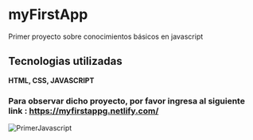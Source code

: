 # myFirstApp
Primer proyecto sobre conocimientos básicos en javascript

## Tecnologias utilizadas
<strong>HTML, CSS, JAVASCRIPT</strong>

### Para observar dicho proyecto, por favor ingresa al siguiente link : https://myfirstappg.netlify.com/

![PrimerJavascript](https://user-images.githubusercontent.com/38477245/67235235-525b2280-f40c-11e9-8709-884ad4d1a037.JPG)
